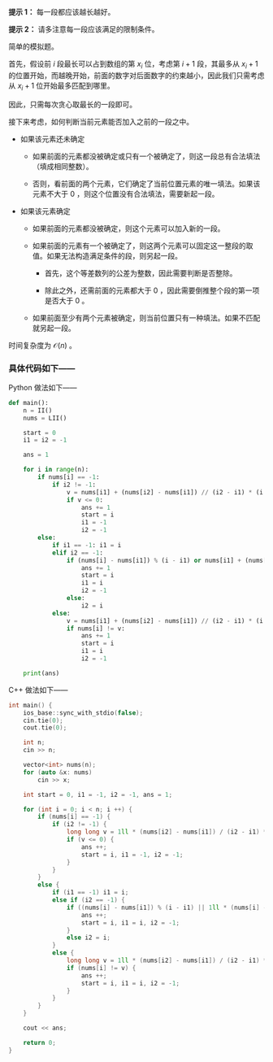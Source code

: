 **提示 1：** 每一段都应该越长越好。

**提示 2：** 请多注意每一段应该满足的限制条件。

简单的模拟题。

首先，假设前 $i$ 段最长可以占到数组的第 $x_i$ 位，考虑第 $i+1$ 段，其最多从 $x_i+1$ 的位置开始，而越晚开始，前面的数字对后面数字的约束越小，因此我们只需考虑从 $x_i+1$ 位开始最多匹配到哪里。

因此，只需每次贪心取最长的一段即可。

接下来考虑，如何判断当前元素能否加入之前的一段之中。

- 如果该元素还未确定

    - 如果前面的元素都没被确定或只有一个被确定了，则这一段总有合法填法（填成相同整数）。

    - 否则，看前面的两个元素，它们确定了当前位置元素的唯一填法。如果该元素不大于 $0$ ，则这个位置没有合法填法，需要新起一段。

- 如果该元素确定

    - 如果前面的元素都没被确定，则这个元素可以加入新的一段。

    - 如果前面的元素有一个被确定了，则这两个元素可以固定这一整段的取值。如果无法构造满足条件的段，则另起一段。

        - 首先，这个等差数列的公差为整数，因此需要判断是否整除。

        - 除此之外，还需前面的元素都大于 $0$ ，因此需要倒推整个段的第一项是否大于 $0$ 。
    
    - 如果前面至少有两个元素被确定，则当前位置只有一种填法。如果不匹配就另起一段。

时间复杂度为 $\mathcal{O}(n)$ 。

### 具体代码如下——

Python 做法如下——

```Python []
def main():
    n = II()
    nums = LII()

    start = 0
    i1 = i2 = -1

    ans = 1

    for i in range(n):
        if nums[i] == -1:
            if i2 != -1:
                v = nums[i1] + (nums[i2] - nums[i1]) // (i2 - i1) * (i - i1)
                if v <= 0:
                    ans += 1
                    start = i
                    i1 = -1
                    i2 = -1
        else:
            if i1 == -1: i1 = i
            elif i2 == -1:
                if (nums[i] - nums[i1]) % (i - i1) or nums[i1] + (nums[i] - nums[i1]) // (i - i1) * (start - i1) <= 0:
                    ans += 1
                    start = i
                    i1 = i
                    i2 = -1
                else:
                    i2 = i
            else:
                v = nums[i1] + (nums[i2] - nums[i1]) // (i2 - i1) * (i - i1)
                if nums[i] != v:
                    ans += 1
                    start = i
                    i1 = i
                    i2 = -1

    print(ans)
```

C++ 做法如下——

```cpp []
int main() {
    ios_base::sync_with_stdio(false);
    cin.tie(0);
    cout.tie(0);

    int n;
    cin >> n;

    vector<int> nums(n);
    for (auto &x: nums)
        cin >> x;

    int start = 0, i1 = -1, i2 = -1, ans = 1;

    for (int i = 0; i < n; i ++) {
        if (nums[i] == -1) {
            if (i2 != -1) {
                long long v = 1ll * (nums[i2] - nums[i1]) / (i2 - i1) * (i - i1) + nums[i1];
                if (v <= 0) {
                    ans ++;
                    start = i, i1 = -1, i2 = -1;
                }
            }
        }
        else {
            if (i1 == -1) i1 = i;
            else if (i2 == -1) {
                if ((nums[i] - nums[i1]) % (i - i1) || 1ll * (nums[i] - nums[i1]) / (i - i1) * (start - i1) + nums[i1] <= 0) {
                    ans ++;
                    start = i, i1 = i, i2 = -1;
                }
                else i2 = i;
            }
            else {
                long long v = 1ll * (nums[i2] - nums[i1]) / (i2 - i1) * (i - i1) + nums[i1];
                if (nums[i] != v) {
                    ans ++;
                    start = i, i1 = i, i2 = -1;
                }
            }
        }
    }

    cout << ans;

    return 0;
}
```